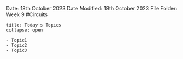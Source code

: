 Date: 18th October 2023
Date Modified: 18th October 2023
File Folder: Week 9
#Circuits

```ad-abstract
title: Today's Topics
collapse: open

- Topic1
- Topic2
- Topic3

```
